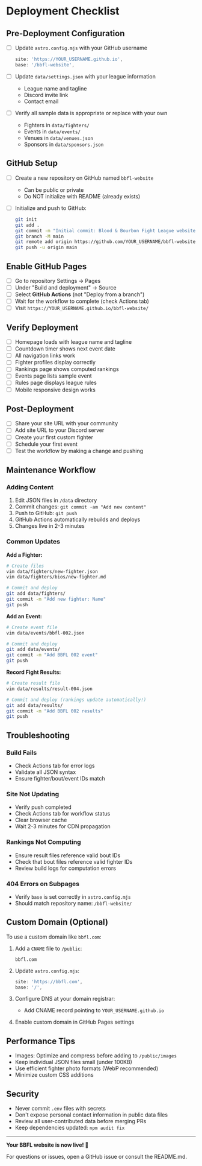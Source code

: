 # Deployment Checklist

## Pre-Deployment Configuration

- [ ] Update `astro.config.mjs` with your GitHub username
  ```js
  site: 'https://YOUR_USERNAME.github.io',
  base: '/bbfl-website',
  ```

- [ ] Update `data/settings.json` with your league information
  - League name and tagline
  - Discord invite link
  - Contact email

- [ ] Verify all sample data is appropriate or replace with your own
  - Fighters in `data/fighters/`
  - Events in `data/events/`
  - Venues in `data/venues.json`
  - Sponsors in `data/sponsors.json`

## GitHub Setup

- [ ] Create a new repository on GitHub named `bbfl-website`
  - Can be public or private
  - Do NOT initialize with README (already exists)

- [ ] Initialize and push to GitHub:
  ```bash
  git init
  git add .
  git commit -m "Initial commit: Blood & Bourbon Fight League website"
  git branch -M main
  git remote add origin https://github.com/YOUR_USERNAME/bbfl-website.git
  git push -u origin main
  ```

## Enable GitHub Pages

- [ ] Go to repository Settings → Pages
- [ ] Under "Build and deployment" → Source
- [ ] Select **GitHub Actions** (not "Deploy from a branch")
- [ ] Wait for the workflow to complete (check Actions tab)
- [ ] Visit `https://YOUR_USERNAME.github.io/bbfl-website/`

## Verify Deployment

- [ ] Homepage loads with league name and tagline
- [ ] Countdown timer shows next event date
- [ ] All navigation links work
- [ ] Fighter profiles display correctly
- [ ] Rankings page shows computed rankings
- [ ] Events page lists sample event
- [ ] Rules page displays league rules
- [ ] Mobile responsive design works

## Post-Deployment

- [ ] Share your site URL with your community
- [ ] Add site URL to your Discord server
- [ ] Create your first custom fighter
- [ ] Schedule your first event
- [ ] Test the workflow by making a change and pushing

## Maintenance Workflow

### Adding Content

1. Edit JSON files in `/data` directory
2. Commit changes: `git commit -am "Add new content"`
3. Push to GitHub: `git push`
4. GitHub Actions automatically rebuilds and deploys
5. Changes live in 2-3 minutes

### Common Updates

**Add a Fighter:**
```bash
# Create files
vim data/fighters/new-fighter.json
vim data/fighters/bios/new-fighter.md

# Commit and deploy
git add data/fighters/
git commit -m "Add new fighter: Name"
git push
```

**Add an Event:**
```bash
# Create event file
vim data/events/bbfl-002.json

# Commit and deploy
git add data/events/
git commit -m "Add BBFL 002 event"
git push
```

**Record Fight Results:**
```bash
# Create result file
vim data/results/result-004.json

# Commit and deploy (rankings update automatically!)
git add data/results/
git commit -m "Add BBFL 002 results"
git push
```

## Troubleshooting

### Build Fails
- Check Actions tab for error logs
- Validate all JSON syntax
- Ensure fighter/bout/event IDs match

### Site Not Updating
- Verify push completed
- Check Actions tab for workflow status
- Clear browser cache
- Wait 2-3 minutes for CDN propagation

### Rankings Not Computing
- Ensure result files reference valid bout IDs
- Check that bout files reference valid fighter IDs
- Review build logs for computation errors

### 404 Errors on Subpages
- Verify `base` is set correctly in `astro.config.mjs`
- Should match repository name: `/bbfl-website/`

## Custom Domain (Optional)

To use a custom domain like `bbfl.com`:

1. Add a `CNAME` file to `/public`:
   ```
   bbfl.com
   ```

2. Update `astro.config.mjs`:
   ```js
   site: 'https://bbfl.com',
   base: '/',
   ```

3. Configure DNS at your domain registrar:
   - Add CNAME record pointing to `YOUR_USERNAME.github.io`

4. Enable custom domain in GitHub Pages settings

## Performance Tips

- Images: Optimize and compress before adding to `/public/images`
- Keep individual JSON files small (under 100KB)
- Use efficient fighter photo formats (WebP recommended)
- Minimize custom CSS additions

## Security

- Never commit `.env` files with secrets
- Don't expose personal contact information in public data files
- Review all user-contributed data before merging PRs
- Keep dependencies updated: `npm audit fix`

---

**Your BBFL website is now live! 🥊**

For questions or issues, open a GitHub issue or consult the README.md.
